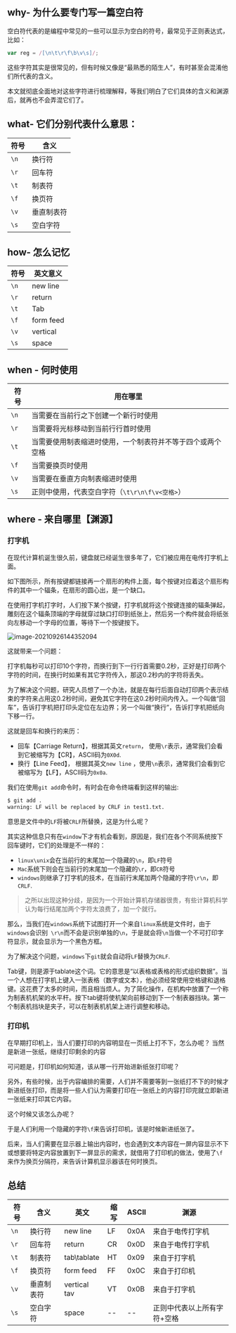 ## why- 为什么要专门写一篇空白符

空白符代表的是编程中常见的一些可以显示为空白的符号，最常见于正则表达式，比如：
```js
var reg = /[\n\t\r\f\b\v\s]/;
```

这些字符其实是很常见的，但有时候又像是“最熟悉的陌生人”，有时甚至会混淆他们所代表的含义。

本文就彻底全面地对这些字符进行梳理解释，等我们明白了它们具体的含义和渊源后，就再也不会弄混它们了。

## what- 它们分别代表什么意思：

| 符号| 含义| 
| --- | --- |
| `\n` |  换行符 | 
| `\r` |  回车符| 
| `\t`| 制表符| 
| `\f`| 换页符| 
| `\v` | 垂直制表符| 
|`\s` | 空白字符| 


## how- 怎么记忆

| 符号|  英文意义|
| --- |  --- |
| `\n` |  new line|
| `\r` |   return|
| `\t`| Tab|
| `\f`| form feed|
| `\v` | vertical|
|`\s` |  space|


## when - 何时使用

| 符号|  用在哪里|
| --- |  --- |
| `\n` | 当需要在当前行之下创建一个新行时使用 |
| `\r` | 当需要将光标移动到当前行行首时使用  |
| `\t`| 当需要使用制表缩进时使用，一个制表符并不等于四个或两个空格|
| `\f`| 当需要换页时使用 |
| `\v` | 当需要在垂直方向制表缩进时使用|
|`\s` | 正则中使用，代表空白字符（`\t\r\n\f\v<空格>`）|


## where - 来自哪里【渊源】

### 打字机

在现代计算机诞生很久前，键盘就已经诞生很多年了，它们被应用在电传打字机上面。

如下图所示，所有按键都链接再一个扇形的构件上面，每个按键对应着这个扇形构件的其中一个辐条，在扇形的圆心出，是一个缺口。

在使用打字机打字时，人们按下某个按键，打字机就将这个按键连接的辐条弹起，雕刻在这个辐条顶端的字母就穿过缺口打印到纸张上，然后另一个构件就会将纸张向左移动一个字母的位置，等待下一个按键按下。

![image-20210926144352094](https://gitee.com/hjb2722404/tuchuang/raw/master/img/202109261443557.png)

这就带来一个问题：

打字机每秒可以打印10个字符，而换行到下一行行首需要0.2秒，正好是打印两个字符的时间，在换行时如果有其它字符传入，那这0.2秒内的字符将丢失。

为了解决这个问题，研究人员想了一个办法，就是在每行后面自动打印两个表示结束的字符来占用这0.2秒时间，避免其它字符在这0.2秒时间内传入。一个叫做“回车”，告诉打字机把打印头定位在左边界；另一个叫做“换行”，告诉打字机把纸向下移一行。

这就是回车和换行的来历：

* 回车【Carriage Return】，根据其英文`return`， 使用`\r`表示，通常我们会看到它被缩写为【CR】，ASCII码为`0X0d`.
* 换行【Line Feed】， 根据其英文`new line` ，使用`\n`表示，通常我们会看到它被缩写为【LF】，ASCII码为`0x0a`.

我们在使用`git add`命令时，有时会在命令终端看到这样的输出:
```bash
$ git add .
warning: LF will be replaced by CRLF in test1.txt.
```

意思是文件中的`LF`将被`CRLF`所替换，这是为什么呢？

其实这种信息只有在`window`下才有机会看到，原因是，我们在各个不同系统按下回车键时，它们的处理是不一样的：
* `linux\unix`会在当前行的末尾加一个隐藏的`\n`，即`LF`符号
* `Mac`系统下则会在当前行的末尾加一个隐藏的`\r`，即`CR`符号
* `windows`则继承了打字机的技术，在当前行末尾加两个隐藏的字符`\r\n`，即`CRLF`.

> 之所以出现这种分歧，是因为一个开始计算机存储器很贵，有些计算机科学认为每行结尾加两个字符太浪费了，加一个就行。

那么，当我们在`windows`系统下试图打开一个来自`linux`系统是文件时，由于`windows`会识别`
\r\n`而不会是识别单独的`\n`，于是就会将`\n`当做一个不可打印字符显示，就会显示为一个黑色方框。

为了解决这个问题，`windows`下`git`就会自动将`LF`替换为`CRLF`.

Tab键，则是源于tablate这个词。它的意思是“以表格或表格的形式组织数据”。当一个人想在打字机上键入一张表格（数字或文本），他必须经常使用空格键和退格键。这花费了太多的时间，而且相当烦人。为了简化操作，在机构中放置了一个称为制表机机架的水平杆。按下tab键将使机架向前移动到下一个制表器挡块。第一个制表机挡块是夹子，可以在制表机机架上进行调整和移动。

### 打印机

在早期打印机上，当人们要打印的内容明显在一页纸上打不下，怎么办呢？ 当然是新进一张纸，继续打印剩余的内容

可问题是，打印机如何知道，该从哪一行开始进新纸张打印呢？

另外，有些时候，出于内容编排的需要，人们并不需要等到一张纸打不下的时候才新进纸张打印，而是将一些人们认为需要打印在一张纸上的内容打印完就立即新进一张纸来打印其它内容。

这个时候又该怎么办呢？

于是人们利用一个隐藏的字符`\f`来告诉打印机，该是时候新进纸张了。

后来，当人们需要在显示器上输出内容时，也会遇到文本内容在一屏内容显示不下或想要将特定内容放置到下一屏显示的需求，就借用了打印机的做法，使用了`\f`来作为换页分隔符，来告诉计算机显示器该在何时换页。

## 总结

| 符号| 含义|  英文| 缩写| ASCII| 渊源 | 
| --- | --- | --| --| -- | -- |
| `\n` |  换行符 | new line | LF | 0x0A | 来自于电传打字机|
| `\r` |  回车符| return | CR| 0x0D| 来自于电传打字机| 
| `\t`| 制表符|  tab\tablate | HT| 0x09| 来自于打字机|
| `\f`| 换页符| form feed | FF |0x0C| 来自于打印机|
| `\v` | 垂直制表符| vertical tav |VT|0x0B| 来自于打字机|
|`\s` | 空白字符| space| -- |--|正则中代表以上所有字符+空格|









